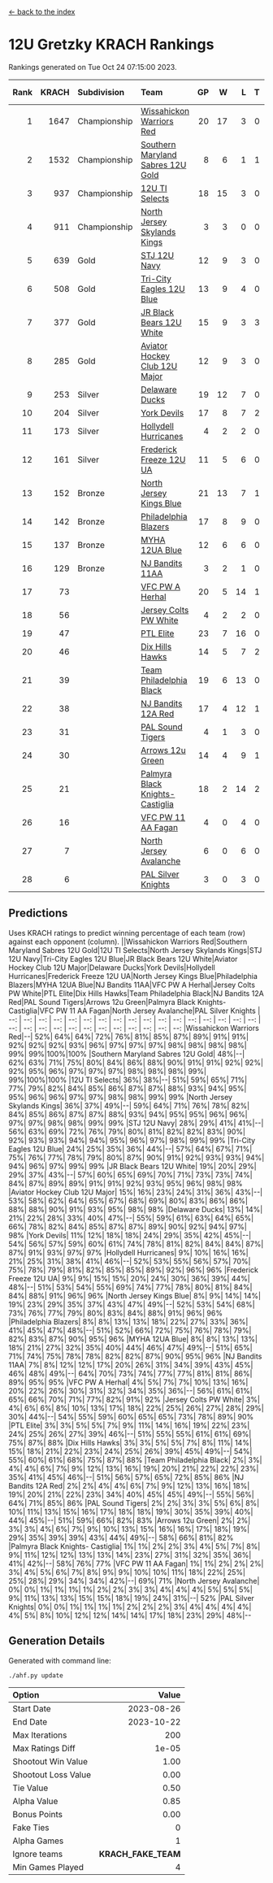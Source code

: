 [<- back to the index](readme.md)
# 12U Gretzky KRACH Rankings
Rankings generated on Tue Oct 24 07:15:00 2023.

Rank|KRACH|Subdivision|Team|GP|W|L|T|OTW|OTL|SoS|Exp Wins|Win Diff
---:|---:|:---|:---|---:|---:|---:|---:|---:|---:|---:|---:|---:
1|1647|Championship|[Wissahickon Warriors Red](https://gamesheetstats.com/seasons/3659/teams/140468/schedule)|20|17|3|0|1|0|365|17.9|0.0
2|1532|Championship|[Southern Maryland Sabres 12U Gold](https://gamesheetstats.com/seasons/3659/teams/140463/schedule)|8|6|1|1|0|0|484|7.4|0.0
3|937|Championship|[12U TI Selects](https://gamesheetstats.com/seasons/3659/teams/140450/schedule)|18|15|3|0|0|1|260|15.9|0.0
4|911|Championship|[North Jersey Skylands Kings](https://gamesheetstats.com/seasons/3659/teams/140784/schedule)|3|3|0|0|0|0|36|3.8|-0.0
5|639|Gold|[STJ 12U Navy](https://gamesheetstats.com/seasons/3659/teams/140464/schedule)|12|9|3|0|1|0|348|9.9|0.0
6|508|Gold|[Tri-City Eagles 12U Blue](https://gamesheetstats.com/seasons/3659/teams/140466/schedule)|13|9|4|0|0|0|397|9.9|0.0
7|377|Gold|[JR Black Bears 12U White](https://gamesheetstats.com/seasons/3659/teams/140456/schedule)|15|9|3|3|0|1|341|11.4|0.0
8|285|Gold|[Aviator Hockey Club 12U Major](https://gamesheetstats.com/seasons/3659/teams/140452/schedule)|12|9|3|0|1|0|214|9.9|0.0
9|253|Silver|[Delaware Ducks](https://gamesheetstats.com/seasons/3659/teams/140453/schedule)|19|12|7|0|0|0|243|12.9|0.0
10|204|Silver|[York Devils](https://gamesheetstats.com/seasons/3659/teams/140469/schedule)|17|8|7|2|1|0|430|9.9|0.0
11|173|Silver|[Hollydell Hurricanes](https://gamesheetstats.com/seasons/3659/teams/140777/schedule)|4|2|2|0|0|0|411|2.9|0.0
12|161|Silver|[Frederick Freeze 12U UA](https://gamesheetstats.com/seasons/3659/teams/140455/schedule)|11|5|6|0|0|0|355|5.9|0.0
13|152|Bronze|[North Jersey Kings Blue](https://gamesheetstats.com/seasons/3659/teams/140459/schedule)|21|13|7|1|1|0|187|14.4|0.0
14|142|Bronze|[Philadelphia Blazers](https://gamesheetstats.com/seasons/3659/teams/140461/schedule)|17|8|9|0|1|0|431|8.9|0.0
15|137|Bronze|[MYHA 12UA Blue](https://gamesheetstats.com/seasons/3659/teams/140457/schedule)|12|6|6|0|0|1|347|6.9|0.0
16|129|Bronze|[NJ Bandits 11AA](https://gamesheetstats.com/seasons/3659/teams/140782/schedule)|3|2|1|0|0|0|64|2.9|0.0
17|73||[VFC PW A Herhal](https://gamesheetstats.com/seasons/3659/teams/140467/schedule)|20|5|14|1|0|0|414|6.4|0.0
18|56||[Jersey Colts PW White](https://gamesheetstats.com/seasons/3659/teams/140778/schedule)|4|2|2|0|0|0|57|2.9|0.0
19|47||[PTL Elite](https://gamesheetstats.com/seasons/3659/teams/140462/schedule)|23|7|16|0|1|2|355|7.8|-0.0
20|46||[Dix Hills Hawks](https://gamesheetstats.com/seasons/3659/teams/140454/schedule)|14|5|7|2|0|0|132|6.9|0.0
21|39||[Team Philadelphia Black](https://gamesheetstats.com/seasons/3659/teams/140465/schedule)|19|6|13|0|0|0|155|6.9|0.0
22|38||[NJ Bandits 12A Red](https://gamesheetstats.com/seasons/3659/teams/140458/schedule)|17|4|12|1|0|1|365|5.4|0.0
23|31||[PAL Sound Tigers](https://gamesheetstats.com/seasons/3659/teams/140486/schedule)|4|1|3|0|0|1|131|1.9|0.0
24|30||[Arrows 12u Green](https://gamesheetstats.com/seasons/3659/teams/140451/schedule)|14|4|9|1|1|0|211|5.4|0.0
25|21||[Palmyra Black Knights- Castiglia](https://gamesheetstats.com/seasons/3659/teams/140460/schedule)|18|2|14|2|0|0|302|3.9|0.0
26|16||[VFC PW 11 AA Fagan](https://gamesheetstats.com/seasons/3659/teams/140789/schedule)|4|0|4|0|0|1|442|0.9|0.0
27|7||[North Jersey Avalanche](https://gamesheetstats.com/seasons/3659/teams/140783/schedule)|6|0|6|0|0|0|100|0.9|0.0
28|6||[PAL Silver Knights](https://gamesheetstats.com/seasons/3659/teams/140514/schedule)|3|0|3|0|0|0|29|0.9|0.0

## Predictions
Uses KRACH ratings to predict winning percentage of each team (row) against each opponent (column).
||Wissahickon Warriors Red|Southern Maryland Sabres 12U Gold|12U TI Selects|North Jersey Skylands Kings|STJ 12U Navy|Tri-City Eagles 12U Blue|JR Black Bears 12U White|Aviator Hockey Club 12U Major|Delaware Ducks|York Devils|Hollydell Hurricanes|Frederick Freeze 12U UA|North Jersey Kings Blue|Philadelphia Blazers|MYHA 12UA Blue|NJ Bandits 11AA|VFC PW A Herhal|Jersey Colts PW White|PTL Elite|Dix Hills Hawks|Team Philadelphia Black|NJ Bandits 12A Red|PAL Sound Tigers|Arrows 12u Green|Palmyra Black Knights- Castiglia|VFC PW 11 AA Fagan|North Jersey Avalanche|PAL Silver Knights
| --: | --: | --: | --: | --: | --: | --: | --: | --: | --: | --: | --: | --: | --: | --: | --: | --: | --: | --: | --: | --: | --: | --: | --: | --: | --: | --: | --: | --: 
|Wissahickon Warriors Red|--| 52%| 64%| 64%| 72%| 76%| 81%| 85%| 87%| 89%| 91%| 91%| 92%| 92%| 92%| 93%| 96%| 97%| 97%| 97%| 98%| 98%| 98%| 98%| 99%| 99%|100%|100%
|Southern Maryland Sabres 12U Gold| 48%|--| 62%| 63%| 71%| 75%| 80%| 84%| 86%| 88%| 90%| 91%| 91%| 92%| 92%| 92%| 95%| 96%| 97%| 97%| 97%| 98%| 98%| 98%| 99%| 99%|100%|100%
|12U TI Selects| 36%| 38%|--| 51%| 59%| 65%| 71%| 77%| 79%| 82%| 84%| 85%| 86%| 87%| 87%| 88%| 93%| 94%| 95%| 95%| 96%| 96%| 97%| 97%| 98%| 98%| 99%| 99%
|North Jersey Skylands Kings| 36%| 37%| 49%|--| 59%| 64%| 71%| 76%| 78%| 82%| 84%| 85%| 86%| 87%| 87%| 88%| 93%| 94%| 95%| 95%| 96%| 96%| 97%| 97%| 98%| 98%| 99%| 99%
|STJ 12U Navy| 28%| 29%| 41%| 41%|--| 56%| 63%| 69%| 72%| 76%| 79%| 80%| 81%| 82%| 82%| 83%| 90%| 92%| 93%| 93%| 94%| 94%| 95%| 96%| 97%| 98%| 99%| 99%
|Tri-City Eagles 12U Blue| 24%| 25%| 35%| 36%| 44%|--| 57%| 64%| 67%| 71%| 75%| 76%| 77%| 78%| 79%| 80%| 87%| 90%| 91%| 92%| 93%| 93%| 94%| 94%| 96%| 97%| 99%| 99%
|JR Black Bears 12U White| 19%| 20%| 29%| 29%| 37%| 43%|--| 57%| 60%| 65%| 69%| 70%| 71%| 73%| 73%| 74%| 84%| 87%| 89%| 89%| 91%| 91%| 92%| 93%| 95%| 96%| 98%| 98%
|Aviator Hockey Club 12U Major| 15%| 16%| 23%| 24%| 31%| 36%| 43%|--| 53%| 58%| 62%| 64%| 65%| 67%| 68%| 69%| 80%| 83%| 86%| 86%| 88%| 88%| 90%| 91%| 93%| 95%| 98%| 98%
|Delaware Ducks| 13%| 14%| 21%| 22%| 28%| 33%| 40%| 47%|--| 55%| 59%| 61%| 63%| 64%| 65%| 66%| 78%| 82%| 84%| 85%| 87%| 87%| 89%| 90%| 92%| 94%| 97%| 98%
|York Devils| 11%| 12%| 18%| 18%| 24%| 29%| 35%| 42%| 45%|--| 54%| 56%| 57%| 59%| 60%| 61%| 74%| 78%| 81%| 82%| 84%| 84%| 87%| 87%| 91%| 93%| 97%| 97%
|Hollydell Hurricanes|  9%| 10%| 16%| 16%| 21%| 25%| 31%| 38%| 41%| 46%|--| 52%| 53%| 55%| 56%| 57%| 70%| 75%| 78%| 79%| 81%| 82%| 85%| 85%| 89%| 92%| 96%| 96%
|Frederick Freeze 12U UA|  9%|  9%| 15%| 15%| 20%| 24%| 30%| 36%| 39%| 44%| 48%|--| 51%| 53%| 54%| 55%| 69%| 74%| 77%| 78%| 80%| 81%| 84%| 84%| 88%| 91%| 96%| 96%
|North Jersey Kings Blue|  8%|  9%| 14%| 14%| 19%| 23%| 29%| 35%| 37%| 43%| 47%| 49%|--| 52%| 53%| 54%| 68%| 73%| 76%| 77%| 79%| 80%| 83%| 84%| 88%| 91%| 96%| 96%
|Philadelphia Blazers|  8%|  8%| 13%| 13%| 18%| 22%| 27%| 33%| 36%| 41%| 45%| 47%| 48%|--| 51%| 52%| 66%| 72%| 75%| 76%| 78%| 79%| 82%| 83%| 87%| 90%| 95%| 96%
|MYHA 12UA Blue|  8%|  8%| 13%| 13%| 18%| 21%| 27%| 32%| 35%| 40%| 44%| 46%| 47%| 49%|--| 51%| 65%| 71%| 74%| 75%| 78%| 78%| 82%| 82%| 87%| 90%| 95%| 96%
|NJ Bandits 11AA|  7%|  8%| 12%| 12%| 17%| 20%| 26%| 31%| 34%| 39%| 43%| 45%| 46%| 48%| 49%|--| 64%| 70%| 73%| 74%| 77%| 77%| 81%| 81%| 86%| 89%| 95%| 95%
|VFC PW A Herhal|  4%|  5%|  7%|  7%| 10%| 13%| 16%| 20%| 22%| 26%| 30%| 31%| 32%| 34%| 35%| 36%|--| 56%| 61%| 61%| 65%| 66%| 70%| 71%| 77%| 82%| 91%| 92%
|Jersey Colts PW White|  3%|  4%|  6%|  6%|  8%| 10%| 13%| 17%| 18%| 22%| 25%| 26%| 27%| 28%| 29%| 30%| 44%|--| 54%| 55%| 59%| 60%| 65%| 65%| 73%| 78%| 89%| 90%
|PTL Elite|  3%|  3%|  5%|  5%|  7%|  9%| 11%| 14%| 16%| 19%| 22%| 23%| 24%| 25%| 26%| 27%| 39%| 46%|--| 51%| 55%| 55%| 61%| 61%| 69%| 75%| 87%| 88%
|Dix Hills Hawks|  3%|  3%|  5%|  5%|  7%|  8%| 11%| 14%| 15%| 18%| 21%| 22%| 23%| 24%| 25%| 26%| 39%| 45%| 49%|--| 54%| 55%| 60%| 61%| 68%| 75%| 87%| 88%
|Team Philadelphia Black|  2%|  3%|  4%|  4%|  6%|  7%|  9%| 12%| 13%| 16%| 19%| 20%| 21%| 22%| 22%| 23%| 35%| 41%| 45%| 46%|--| 51%| 56%| 57%| 65%| 72%| 85%| 86%
|NJ Bandits 12A Red|  2%|  2%|  4%|  4%|  6%|  7%|  9%| 12%| 13%| 16%| 18%| 19%| 20%| 21%| 22%| 23%| 34%| 40%| 45%| 45%| 49%|--| 55%| 56%| 64%| 71%| 85%| 86%
|PAL Sound Tigers|  2%|  2%|  3%|  3%|  5%|  6%|  8%| 10%| 11%| 13%| 15%| 16%| 17%| 18%| 18%| 19%| 30%| 35%| 39%| 40%| 44%| 45%|--| 51%| 59%| 66%| 82%| 83%
|Arrows 12u Green|  2%|  2%|  3%|  3%|  4%|  6%|  7%|  9%| 10%| 13%| 15%| 16%| 16%| 17%| 18%| 19%| 29%| 35%| 39%| 39%| 43%| 44%| 49%|--| 58%| 66%| 81%| 82%
|Palmyra Black Knights- Castiglia|  1%|  1%|  2%|  2%|  3%|  4%|  5%|  7%|  8%|  9%| 11%| 12%| 12%| 13%| 13%| 14%| 23%| 27%| 31%| 32%| 35%| 36%| 41%| 42%|--| 58%| 76%| 77%
|VFC PW 11 AA Fagan|  1%|  1%|  2%|  2%|  2%|  3%|  4%|  5%|  6%|  7%|  8%|  9%|  9%| 10%| 10%| 11%| 18%| 22%| 25%| 25%| 28%| 29%| 34%| 34%| 42%|--| 69%| 71%
|North Jersey Avalanche|  0%|  0%|  1%|  1%|  1%|  1%|  2%|  2%|  3%|  3%|  4%|  4%|  4%|  5%|  5%|  5%|  9%| 11%| 13%| 13%| 15%| 15%| 18%| 19%| 24%| 31%|--| 52%
|PAL Silver Knights|  0%|  0%|  1%|  1%|  1%|  1%|  2%|  2%|  2%|  3%|  4%|  4%|  4%|  4%|  4%|  5%|  8%| 10%| 12%| 12%| 14%| 14%| 17%| 18%| 23%| 29%| 48%|--

## Generation Details

Generated with command line:
```
./ahf.py update
```

| Option | Value |
| :----- | ----: |
| Start Date | 2023-08-26 |
| End Date | 2023-10-22 |
| Max Iterations | 200 |
| Max Ratings Diff | 1e-05 |
| Shootout Win Value | 1.00 |
| Shootout Loss Value | 0.00 |
| Tie Value | 0.50 |
| Alpha Value | 0.85 |
| Bonus Points | 0.00 |
| Fake Ties | 0 |
| Alpha Games | 1 |
| Ignore teams | __KRACH_FAKE_TEAM__ |
| Min Games Played | 4 |

